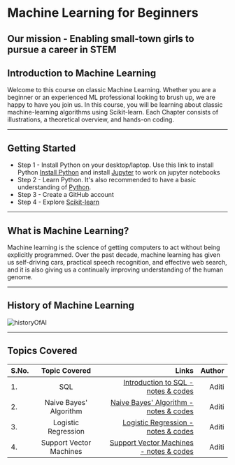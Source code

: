 # Machine Learning for Beginners
## Our mission - Enabling small-town girls to pursue a career in STEM

## Introduction to Machine Learning
Welcome to this course on classic Machine Learning. Whether you are a beginner or an experienced ML professional looking to brush up, we are happy to have you join us. In this course, you will be learning about classic machine-learning algorithms using Scikit-learn. Each Chapter consists of illustrations, a theoretical overview, and hands-on coding.

_______________________________________________________________________________________________________________________________________________________________________________________________

## Getting Started

* Step 1 - Install Python on your desktop/laptop. Use this link to install Python [Install Python](https://www.python.org/about/gettingstarted/) and install [Jupyter](https://jupyter.org/install) to work on jupyter notebooks
* Step 2 - Learn Python. It's also recommended to have a basic understanding of [Python](https://www.learnpython.org/).
* Step 3 - Create a GitHub account
* Step 4 - Explore [Scikit-learn](https://scikit-learn.org/stable/user_guide.html)

_______________________________________________________________________________________________________________________________________________________________________________________________

## What is Machine Learning?

Machine learning is the science of getting computers to act without being explicitly programmed. Over the past decade, machine learning has given us self-driving cars, practical speech recognition, and effective web search, and it is also giving us a continually improving understanding of the human genome.

_______________________________________________________________________________________________________________________________________________________________________________________________

## History of Machine Learning

![historyOfAI](https://github.com/Squirrels-tech/Squirrels-tech.github.io/assets/20395827/76d611db-4eeb-4c5e-998a-e4acfc9aeb36)


_______________________________________________________________________________________________________________________________________________________________________________________________
## Topics Covered

| S.No. | Topic Covered | Links | Author 
| :---         |     :---:      |          ---: |          ---: |
| 1.   | SQL    | [Introduction to SQL - notes & codes](https://github.com/Squirrels-tech/Machine-Learning-for-Beginners/blob/main/SQL/SQL_PART1.pdf) | Aditi
| 2.    | Naive Bayes' Algorithm       | [Naive Bayes' Algorithm - notes & codes](https://github.com/Squirrels-tech/Squirrels-tech.github.io/blob/main/naiveBayes/naiveBayes.ipynb) | Aditi
| 3.   | Logistic Regression   | [Logistic Regression - notes & codes](https://github.com/Squirrels-tech/Squirrels-tech.github.io/blob/main/logisticRegression/logisticRegressionConcepts.ipynb)| Aditi
| 4.    | Support Vector Machines      | [Support Vector Machines - notes & codes](https://github.com/Squirrels-tech/Squirrels-tech.github.io/blob/main/SVM/SVM(start%20to%20finish).ipynb) | Aditi








